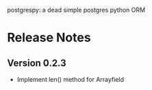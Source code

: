 postgrespy: a dead simple postgres python ORM

# Release Notes
## Version 0.2.3
- Implement len() method for Arrayfield
